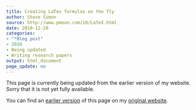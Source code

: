 ```yaml
---
title: Creating LaTex formulas on the fly
author: Steve Simon
source: http://www.pmean.com/10/LaTeX.html
date: 2010-12-20
categories:
- "*Blog post"
- 2010
- Being updated
- Writing research papers
output: html_document
page_update: no
---
```


This page is currently being updated from the earlier version of my website. Sorry that it is not yet fully available.

<!---More--->

You can find an [earlier version][sim1] of this page on my [original website][sim2].

[sim1]: http://www.pmean.com/10/LaTeX.html
[sim2]: http://www.pmean.com/original_site.html
